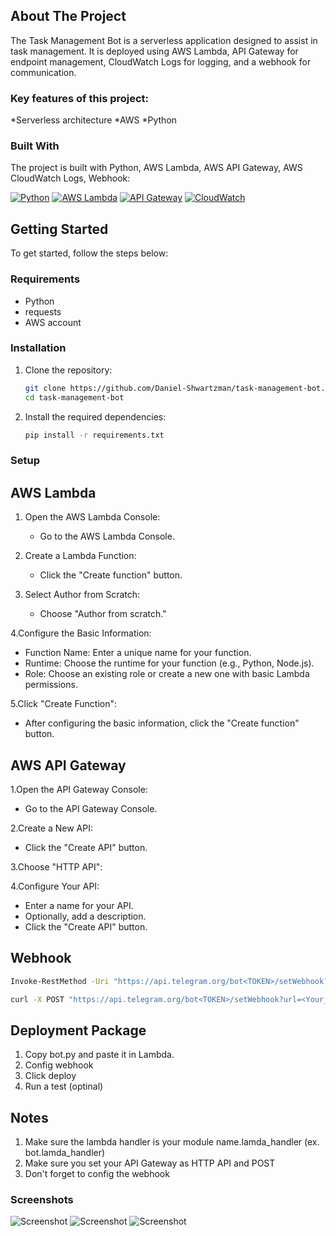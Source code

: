 <!-- ABOUT THE PROJECT -->
## About The Project

The Task Management Bot is a serverless application designed to assist in task management. It is deployed using AWS Lambda, API Gateway for endpoint management, CloudWatch Logs for logging, and a webhook for communication.

### Key features of this project:
*Serverless architecture
*AWS
*Python


### Built With
The project is built with Python, AWS Lambda, AWS API Gateway, AWS CloudWatch Logs, Webhook:

[![Python][Python]][Python-url]  [![AWS Lambda][AWS Lambda]][lambda-url]  [![API Gateway][API Gateway]][api-gateway-url]  [![CloudWatch][CloudWatch]][cloudwatch-url]


<!-- Getting Started Section -->
## Getting Started
To get started, follow the steps below:
<!-- Requirements Section -->
### Requirements

- Python 
- requests
- AWS account
  
<!-- Installation Section -->
### Installation

1. Clone the repository:

   ```bash
   git clone https://github.com/Daniel-Shwartzman/task-management-bot.git
   cd task-management-bot
    ```

2. Install the required dependencies:

   ```bash
   pip install -r requirements.txt
    ```

### Setup
## AWS Lambda
1. Open the AWS Lambda Console:
   - Go to the AWS Lambda Console.
     
2. Create a Lambda Function:
   - Click the "Create function" button.
     
3. Select Author from Scratch:
   - Choose "Author from scratch."
     
4.Configure the Basic Information:
  - Function Name: Enter a unique name for your function.
  - Runtime: Choose the runtime for your function (e.g., Python, Node.js).
  - Role: Choose an existing role or create a new one with basic Lambda permissions.

5.Click "Create Function":
  - After configuring the basic information, click the "Create function" button.

## AWS API Gateway
1.Open the API Gateway Console:
  - Go to the API Gateway Console.
    
2.Create a New API:
  - Click the "Create API" button.
    
3.Choose "HTTP API":

4.Configure Your API:
  - Enter a name for your API.
  - Optionally, add a description.
  - Click the "Create API" button.


## Webhook
```bat
Invoke-RestMethod -Uri "https://api.telegram.org/bot<TOKEN>/setWebhook?url=<Your_API_Invoke_URL>" -Method Post
```

```bash
curl -X POST "https://api.telegram.org/bot<TOKEN>/setWebhook?url=<Your_API_Invoke_URL>"
```

## Deployment Package
1. Copy bot.py and paste it in Lambda.
2. Config webhook
3. Click deploy
4. Run a test (optinal)


## Notes
1. Make sure the lambda handler is your module name.lamda_handler (ex. bot.lamda_handler)
2. Make sure you set your API Gateway as HTTP API and POST
3. Don't forget to config the webhook



### Screenshots
![Screenshot](static/images/login-screenshot.png)
![Screenshot](static/images/dashboard-screenshot.png)
![Screenshot](static/images/darkmode-screenshot.png)

<!-- MARKDOWN LINKS & IMAGES -->
[Python]: https://img.shields.io/badge/Python-3C873A?style=for-the-badge&labelColor=black&logo=python&logoColor=3C873A
[Python-url]: https://www.python.org
[AWS Lambda]: https://img.shields.io/badge/AWS_Lambda-FF4F00?style=for-the-badge&labelColor=black&logo=amazon-aws&logoColor=FF4F00
[lambda-url]: https://aws.amazon.com/lambda/?nc2=type_a
[API Gateway]: https://icons8.com/icon/55497/rest-api
[api-gateway-url]: https://aws.amazon.com/api-gateway/?nc2=type_a
[CloudWatch]: ![image](https://github.com/Daniel-Shwartzman/TaskManagementBot/assets/135250441/500830d5-dd61-4dfc-a36a-15cf91492737)
[cloudwatch-url]: https://aws.amazon.com/cloudwatch/?nc2=type_a




